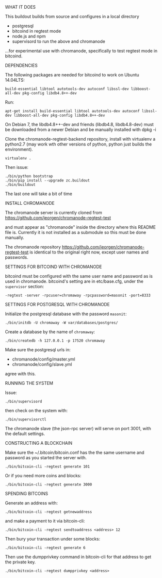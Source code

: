 WHAT IT DOES

This buildout builds from source and configures in a local directory

* postgresql
* bitcoind in regtest mode
* node.js and npm
* supervisord to run the above and chromanode

...for experimental use with chromanode, specifically to test regtest mode in bitcoind.

DEPENDENCIES

The following packages are needed for bitcoind to work on Ubuntu 14.04LTS:

```build-essential libtool autotools-dev autoconf libssl-dev libboost-all-dev pkg-config libdb4.8++-dev```

Run:

```apt-get install build-essential libtool autotools-dev autoconf libssl-dev libboost-all-dev pkg-config libdb4.8++-dev```


On Debian 7, the libdb4.8++-dev and friends (libdb4.8, libdb4.8-dev) must be downloaded from a newer Debian and be manually
installed with dpkg -i

Clone the chromanode-regtest-backend repository, install with virtualenv a python2.7 (may work wth other versions of python, python just builds the environment).

    virtualenv .

Then issue:

    ./bin/python bootstrap
    ./bin/pip install --upgrade zc.buildout
    ./bin/buildout

The last one will take a bit of time

INSTALL CHROMANODE

The chromanode server is currently cloned from 
https://github.com/jeorgen/chromanode-regtest-test

and must appear as "chromanode" inside the directory where this README file is. Currently it is not installed as a submodule so this must be done manually.

The chromanode repository https://github.com/jeorgen/chromanode-regtest-test is identical to the original right now, except user names and passwords.

SETTINGS FOR BITCOIND WITH CHROMANODE

bitcoind must be configured with the same user name and password as is used in chromanode.
bitcoind's setting are in etc/base.cfg, under the ```supervisor``` section:

    -regtest -server -rpcuser=chromaway -rpcpassword=masonit -port=8333

SETTINGS FOR POSTGRESQL WITH CHROMANODE

Initialize the postgresql database with the password ```masonit```:

    ./bin/initdb -U chromaway -W var/databases/postgres/

Create a database by the name of ```chromaway```:

    ./bin/createdb -h 127.0.0.1 -p 17520 chromaway

Make sure the postgresql urls in:

* chromanode/config/master.yml
* chromanode/config/slave.yml

agree with this.

RUNNING THE SYSTEM

Issue:

    ./bin/supervisord

then check on the system with:

    ./bin/supervisorctl

The chromanode slave (the json-rpc server) will serve on port 3001, with the default settings.

CONSTRUCTING A BLOCKCHAIN

Make sure the ~/.bitcoin/bitcoin.conf has the the same username and password as you started the server with.

    ./bin/bitcoin-cli -regtest generate 101

Or if you need more coins and blocks:

    ./bin/bitcoin-cli -regtest generate 3000


SPENDING BITCOINS

Generate an address with:

    ./bin/bitcoin-cli -regtest getnewaddress

and make a payment to it via bitcoin-cli:

    ./bin/bitcoin-cli -regtest sendtoaddress <address> 12

Then bury your transaction under some blocks:

    ./bin/bitcoin-cli -regtest generate 6

Then use the dumpprivkey command in bitcoin-cli for that address to get the private key.

    ./bin/bitcoin-cli -regtest dumpprivkey <address>



